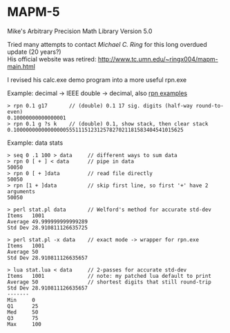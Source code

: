 # MAPM-5
Mike's Arbitrary Precision Math Library Version 5.0  

Tried many attempts to contact *Michael C. Ring* for this long overdued update (20 years?)  
His official website was retired: http://www.tc.umn.edu/~ringx004/mapm-main.html  
  
I revised his calc.exe demo program into a more useful rpn.exe  
  
Example: decimal -> IEEE double -> decimal,  also [rpn examples](https://github.com/achan001/MAPM-5/issues/1)
```
> rpn 0.1 g17       // (double) 0.1 17 sig. digits (half-way round-to-even)  
0.10000000000000001  
> rpn 0.1 g ?s k    // (double) 0.1, show stack, then clear stack
0.1000000000000000055511151231257827021181583404541015625  
``` 
Example: data stats
```
> seq 0 .1 100 > data     // different ways to sum data
> rpn 0 [ + ] < data      // pipe in data  
50050  
> rpn 0 [ + ]data         // read file directly  
50050  
> rpn [1 + ]data          // skip first line, so first '+' have 2 arguments  
50050  
  
> perl stat.pl data       // Welford's method for accurate std-dev  
Items   1001
Average 49.999999999999289
Std Dev 28.910811126635725  

> perl stat.pl -x data    // exact mode -> wrapper for rpn.exe  
Items   1001
Average 50
Std Dev 28.910811126635657  

> lua stat.lua < data     // 2-passes for accurate std-dev
Items   1001              // note: my patched lua default to print  
Average 50                // shortest digits that still round-trip
Std Dev 28.910811126635657  
-------  
Min     0  
Q1      25  
Med     50  
Q3      75  
Max     100  
```
